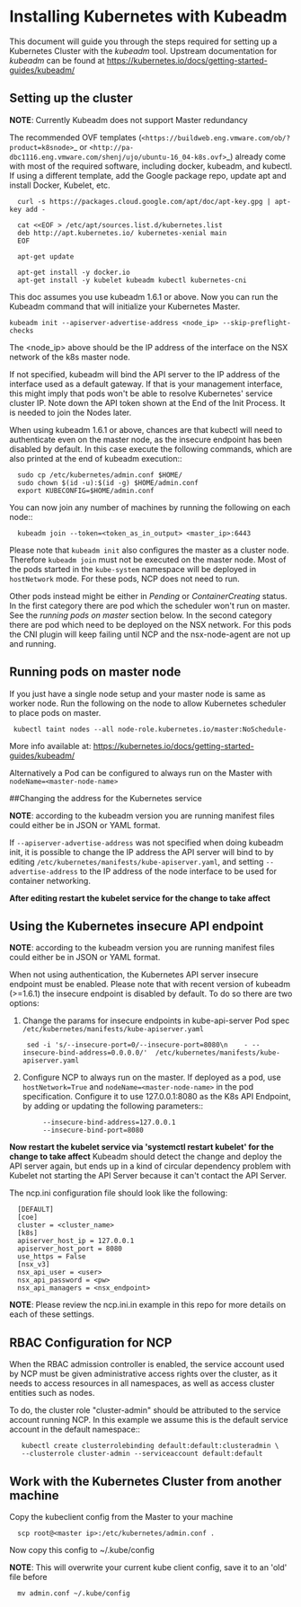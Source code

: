# Installing Kubernetes with Kubeadm

This document will guide you through the steps required for setting up
a Kubernetes Cluster with the *kubeadm* tool.
Upstream documentation for *kubeadm* can be found at
https://kubernetes.io/docs/getting-started-guides/kubeadm/


## Setting up the cluster


**NOTE**: Currently Kubeadm does not support Master redundancy

The recommended OVF templates (`<https://buildweb.eng.vmware.com/ob/?product=k8snode>`_ or
`<http://pa-dbc1116.eng.vmware.com/shenj/ujo/ubuntu-16_04-k8s.ovf>`_) already come with most of the
required software, including docker, kubeadm, and kubectl. If using a different template, add the
Google package repo, update apt and install Docker, Kubelet, etc.
	
	  curl -s https://packages.cloud.google.com/apt/doc/apt-key.gpg | apt-key add -
	
	  cat <<EOF > /etc/apt/sources.list.d/kubernetes.list
	  deb http://apt.kubernetes.io/ kubernetes-xenial main
	  EOF
	
	  apt-get update
	
	  apt-get install -y docker.io
	  apt-get install -y kubelet kubeadm kubectl kubernetes-cni
	
This doc assumes you use kubeadm 1.6.1 or above.
Now you can run the Kubeadm command that will initialize your Kubernetes Master.

	kubeadm init --apiserver-advertise-address <node_ip> --skip-preflight-checks

The <node_ip> above should be the IP address of the interface
on the NSX network of the k8s master node.

If not specified, kubeadm will bind the API server to the IP address of the
interface used as a default gateway. If that is your management interface, this
might imply that pods won't be able to resolve Kubernetes' service cluster IP.
Note down the API token shown at the End of the Init Process.
It is needed to join the Nodes later.

When using kubeadm 1.6.1 or above, chances are that kubectl will need
to authenticate even on the master node, as the insecure endpoint has been
disabled by default. In this case execute the following commands, which are
also printed at the end of kubeadm execution::
	
	  sudo cp /etc/kubernetes/admin.conf $HOME/
	  sudo chown $(id -u):$(id -g) $HOME/admin.conf
	  export KUBECONFIG=$HOME/admin.conf

You can now join any number of machines by running the following on each node::

	  kubeadm join --token=<token_as_in_output> <master_ip>:6443

Please note that ``kubeadm init`` also configures the master as a cluster node.
Therefore ``kubeadm join`` must not be executed on the master node.
Most of the pods started in the ``kube-system`` namespace will be deployed in
``hostNetwork`` mode. For these pods, NCP does not need to run.

Other pods instead might be either in *Pending* or *ContainerCreating* status.
In the first category there are pod which the scheduler won't run on master.
See the *running pods on master* section below.
In the second category there are pod which need to be deployed on the NSX
network. For this pods the CNI plugin will keep failing until NCP and the
nsx-node-agent are not up and running.


## Running pods on master node


If you just have a single node setup and your master node is same as worker node.
Run the following on the node to allow Kubernetes scheduler to place pods on master.

	 kubectl taint nodes --all node-role.kubernetes.io/master:NoSchedule-

More info available at: 
https://kubernetes.io/docs/getting-started-guides/kubeadm/

Alternatively a Pod can be configured to always run on the Master with
``nodeName=<master-node-name>``


##Changing the address for the Kubernetes service


**NOTE**: according to the kubeadm version you are running manifest files could
either be in JSON or YAML format.

If ``--apiserver-advertise-address`` was not specified when doing kubeadm init,
it is possible to change the IP address the API server will bind to by editing
``/etc/kubernetes/manifests/kube-apiserver.yaml``,
and setting ``--advertise-address`` to the IP address of the node interface
to be used for container networking.

**After editing restart the kubelet service for the change to take affect**

## Using the Kubernetes insecure API endpoint


**NOTE**: according to the kubeadm version you are running manifest files could
either be in JSON or YAML format.

When not using authentication, the Kubernetes API server insecure endpoint
must be enabled. Please note that with recent version of kubeadm (>=1.6.1)
the insecure endpoint is disabled by default.
To do so there are two options:

1. Change the params for insecure endpoints in kube-api-server Pod spec ``/etc/kubernetes/manifests/kube-apiserver.yaml``

		sed -i 's/--insecure-port=0/--insecure-port=8080\n    - --insecure-bind-address=0.0.0.0/'  /etc/kubernetes/manifests/kube-apiserver.yaml

2. Configure NCP to always run on the master. If deployed as a pod, use
   ``hostNetwork=True`` and ``nodeName=<master-node-name>`` in the pod
   specification. Configure it to use 127.0.0.1:8080 as the K8s API Endpoint,
   by adding or updating the following parameters::
			
			--insecure-bind-address=127.0.0.1
			--insecure-bind-port=8080

**Now restart the kubelet service via 'systemctl restart kubelet' for the change to take affect**
Kubeadm should detect the change and deploy the API server again, but ends up
in a kind of circular dependency problem with Kubelet not starting the API
Server because it can't contact the API Server.

The ncp.ini configuration file should look like the following:
	
	
	  [DEFAULT]
	  [coe]
	  cluster = <cluster_name>
	  [k8s]
	  apiserver_host_ip = 127.0.0.1
	  apiserver_host_port = 8080
	  use_https = False
	  [nsx_v3]
	  nsx_api_user = <user>
	  nsx_api_password = <pw>
	  nsx_api_managers = <nsx_endpoint>

**NOTE**: Please review the ncp.ini.in example in this repo for more details on each of these settings.


## RBAC Configuration for NCP


When the RBAC admission controller is enabled, the service account used by NCP
must be given administrative access rights over the cluster, as it needs to
access resources in all namespaces, as well as access cluster entities such
as nodes.

To do, the cluster role "cluster-admin" should be attributed to the service
account running NCP. In this example we assume this is the default service
account in the default namespace::
	
	   kubectl create clusterrolebinding default:default:clusteradmin \
	   --clusterrole cluster-admin --serviceaccount default:default

## Work with the Kubernetes Cluster from another machine



Copy the kubeclient config from the Master to your machine

	  scp root@<master ip>:/etc/kubernetes/admin.conf .

Now copy this config to ~/.kube/config

**NOTE**: This will overwrite your current kube client config, save it to an 'old' file before

	  mv admin.conf ~/.kube/config
